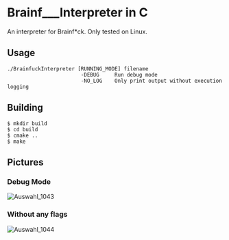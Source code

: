 # Brainf___Interpreter in C

An interpreter for Brainf*ck. Only tested on Linux.

## Usage
    ./BrainfuckInterpreter [RUNNING_MODE] filename
                            -DEBUG     Run debug mode
                            -NO_LOG    Only print output without execution logging

## Building

    $ mkdir build
    $ cd build
    $ cmake ..
    $ make

## Pictures

### Debug Mode

![Auswahl_1043](https://github.com/user-attachments/assets/6c21f0f9-ea75-4a47-a439-eebf98dc5711)

### Without any flags

![Auswahl_1044](https://github.com/user-attachments/assets/7480f562-507e-442d-b405-d0960f0a43c0)

